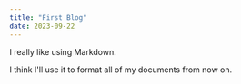 ```yaml
---
title: "First Blog"
date: 2023-09-22
---
```

<p>I really like using Markdown.</p>

<p>I think I'll use it to format all of my documents from now on.</p>
